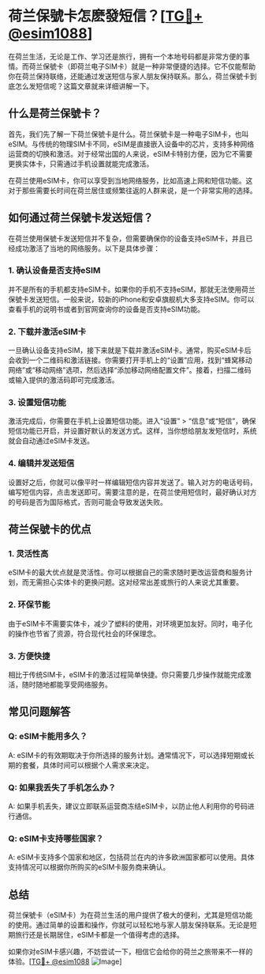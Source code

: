 # 荷兰保號卡怎麽發短信？[[TG💪+ @esim1088](https://t.me/s/esim1088)]

在荷兰生活，无论是工作、学习还是旅行，拥有一个本地号码都是非常方便的事情。而荷兰保號卡（即荷兰电子SIM卡）就是一种非常便捷的选择。它不仅能帮助你在荷兰保持联络，还能通过发送短信与家人朋友保持联系。那么，荷兰保號卡到底怎么发短信呢？这篇文章就来详细讲解一下。

## 什么是荷兰保號卡？

首先，我们先了解一下荷兰保號卡是什么。荷兰保號卡是一种电子SIM卡，也叫eSIM。与传统的物理SIM卡不同，eSIM是直接嵌入设备中的芯片，支持多种网络运营商的切换和激活。对于经常出国的人来说，eSIM卡特别方便，因为它不需要更换实体卡，只需通过手机设置就能完成激活。

在荷兰使用eSIM卡，你可以享受到当地网络服务，比如高速上网和短信功能。这对于那些需要长时间在荷兰居住或频繁往返的人群来说，是一个非常实用的选择。

## 如何通过荷兰保號卡发送短信？

在荷兰使用保號卡发送短信并不复杂，但需要确保你的设备支持eSIM卡，并且已经成功激活了当地的网络服务。以下是具体步骤：

### 1. 确认设备是否支持eSIM

并不是所有的手机都支持eSIM卡。如果你的手机不支持eSIM，那就无法使用荷兰保號卡发送短信。一般来说，较新的iPhone和安卓旗舰机大多支持eSIM。你可以查看手机的说明书或者到官网查询你的设备是否支持eSIM功能。

### 2. 下载并激活eSIM卡

一旦确认设备支持eSIM，接下来就是下载并激活eSIM卡。通常，购买eSIM卡后会收到一个二维码和激活链接。你需要打开手机上的“设置”应用，找到“蜂窝移动网络”或“移动网络”选项，然后选择“添加移动网络配置文件”。接着，扫描二维码或输入提供的激活码即可完成激活。

### 3. 设置短信功能

激活完成后，你需要在手机上设置短信功能。进入“设置” > “信息”或“短信”，确保短信功能已开启，并设置好默认的发送方式。这样，当你想给朋友发短信时，系统就会自动通过eSIM卡发送。

### 4. 编辑并发送短信

设置好之后，你就可以像平时一样编辑短信内容并发送了。输入对方的电话号码，编写短信内容，点击发送即可。需要注意的是，在荷兰使用短信时，最好确认对方的号码是否为国际格式，否则可能会导致发送失败。

## 荷兰保號卡的优点

### 1. 灵活性高

eSIM卡的最大优点就是灵活性。你可以根据自己的需求随时更改运营商和服务计划，而无需担心实体卡的更换问题。这对经常出差或旅行的人来说尤其重要。

### 2. 环保节能

由于eSIM卡不需要实体卡，减少了塑料的使用，对环境更加友好。同时，电子化的操作也节省了资源，符合现代社会的环保理念。

### 3. 方便快捷

相比于传统SIM卡，eSIM卡的激活过程简单快捷。你只需要几步操作就能完成激活，随时随地都能享受网络服务。

## 常见问题解答

### Q: eSIM卡能用多久？
A: eSIM卡的有效期取决于你所选择的服务计划。通常情况下，可以选择短期或长期的套餐，具体时间可以根据个人需求来决定。

### Q: 如果我丢失了手机怎么办？
A: 如果手机丢失，建议立即联系运营商冻结eSIM卡，以防止他人利用你的号码进行通信。

### Q: eSIM卡支持哪些国家？
A: eSIM卡支持多个国家和地区，包括荷兰在内的许多欧洲国家都可以使用。具体支持情况可以根据你所购买的eSIM卡服务商来确认。

## 总结

荷兰保號卡（eSIM卡）为在荷兰生活的用户提供了极大的便利，尤其是短信功能的使用。通过简单的设置和操作，你就可以轻松地与家人朋友保持联系。无论是短期旅行还是长期居住，eSIM卡都是一个值得考虑的选择。

如果你对eSIM卡感兴趣，不妨尝试一下，相信它会给你的荷兰之旅带来不一样的体验。[[TG💪+ @esim1088](https://t.me/s/esim1088) ![Image](https://i.postimg.cc/4NQfJmqS/Snipaste-2025-05-13-00-14-12.png)]